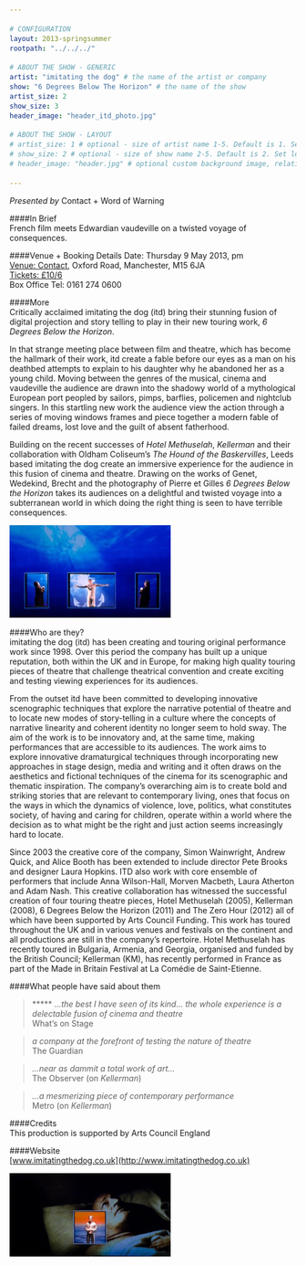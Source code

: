 ```yaml
---

# CONFIGURATION
layout: 2013-springsummer
rootpath: "../../../"

# ABOUT THE SHOW - GENERIC
artist: "imitating the dog" # the name of the artist or company
show: "6 Degrees Below The Horizon" # the name of the show
artist_size: 2
show_size: 3
header_image: "header_itd_photo.jpg"

# ABOUT THE SHOW - LAYOUT
# artist_size: 1 # optional - size of artist name 1-5. Default is 1. Set longer names to lower values
# show_size: 2 # optional - size of show name 2-5. Default is 2. Set longer names to lower values
# header_image: "header.jpg" # optional custom background image, relative to current page

---
```

*Presented by* Contact + Word of Warning     

####In Brief    
French film meets Edwardian vaudeville on a twisted voyage of consequences.    

####Venue + Booking Details
Date: Thursday 9 May 2013, pm   
[Venue: Contact](http://contactmcr.com/visit/getting-here/), Oxford Road, Manchester, M15 6JA    
[Tickets: £10/6](http://contactmcr.com/whats-on/1207-imitating-the-dog-6-degrees-below-the-horizon/)   
Box Office Tel: 0161 274 0600  

####More    
Critically acclaimed imitating the dog (itd) bring their stunning fusion of digital
projection and story telling to play in their new touring work, *6 Degrees Below the Horizon*.    

In that strange meeting place between film and theatre, which has become the hallmark of their work, itd create a fable before our eyes as a man on his deathbed attempts to explain to his daughter why he abandoned her as a young child. Moving between the genres of the musical, cinema and vaudeville the audience are drawn into the shadowy world of a mythological European port peopled by sailors, pimps, barflies, policemen and nightclub singers. In this startling new work the audience view the action through a series of moving windows frames and piece together a modern fable of failed dreams, lost love and the guilt of absent fatherhood.    

Building on the recent successes of *Hotel Methuselah*, *Kellerman* and their
collaboration with Oldham Coliseum’s *The Hound of the Baskervilles*, Leeds based
imitating the dog create an immersive experience for the audience in this fusion of cinema and theatre. Drawing on the works of Genet, Wedekind, Brecht and the photography of Pierre et Gilles *6 Degrees Below the Horizon* takes its audiences on a delightful and twisted voyage into a subterranean world in which doing the right thing is seen to have terrible consequences.    

![6 Degrees Below the Horizon](itd2.jpg)    

####Who are they?   
imitating the dog (itd) has been creating and touring original performance work since 1998. Over this period the company has built up a unique reputation, both within the UK and in Europe, for making high quality touring pieces of theatre that challenge theatrical convention and create exciting and testing viewing experiences for its audiences.    

From the outset itd have been committed to developing innovative scenographic techniques that explore the narrative potential of theatre and to locate new modes of story-telling in a culture where the concepts of narrative linearity and coherent identity no longer seem to hold sway. The aim of the work is to be innovatory and, at the same time, making performances that are accessible to its audiences. The work aims to explore innovative dramaturgical techniques through incorporating new approaches in stage design, media and writing and it often draws on the aesthetics and fictional techniques of the cinema for its scenographic and thematic inspiration. The company’s overarching aim is to create bold and striking stories that are relevant to contemporary living, ones that focus on the ways in which the dynamics of violence, love, politics, what constitutes society, of having and caring for children, operate within a world where the decision as to what might be the right and just action seems increasingly hard to locate.    

Since 2003 the creative core of the company, Simon Wainwright, Andrew Quick, and Alice Booth has been extended to include director Pete Brooks and designer Laura Hopkins. ITD also work with core ensemble of performers that include Anna Wilson-Hall, Morven Macbeth, Laura Atherton and Adam Nash. This creative collaboration has witnessed the successful creation of four touring theatre pieces, Hotel Methuselah (2005), Kellerman (2008), 6 Degrees Below the Horizon (2011) and The Zero Hour (2012) all of which have been supported by Arts Council Funding. This work has toured throughout the UK and in various venues and festivals on the continent and all productions are still in the company’s repertoire. Hotel Methuselah has recently toured in Bulgaria, Armenia, and Georgia, organised and funded by the British Council; Kellerman (KM), has recently performed in France as part of the Made in Britain Festival at La Comédie de Saint-Etienne.    

####What people have said about them    
>\*\*\*\*\* *...the best I have seen of its kind… the whole experience is a delectable fusion 
of cinema and theatre*<br>What’s on Stage    
    
>*a company at the forefront of testing the nature of theatre*<br> The Guardian    

>*…near as dammit a total work of art…*<br>The Observer (on *Kellerman*)    

>*…a mesmerizing piece of contemporary performance*<br>Metro (on *Kellerman*)     

####Credits         
This production is supported by Arts Council England    
    
####Website    
[www.imitatingthedog.co.uk](http://www.imitatingthedog.co.uk)     

![6 Degrees Below the Horizon](itd3.jpg)   

  
